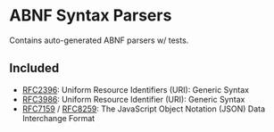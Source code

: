 # ABNF Syntax Parsers
Contains auto-generated ABNF parsers w/ tests.
## Included
- [RFC2396](https://tools.ietf.org/html/rfc2396): Uniform Resource Identifiers (URI): Generic Syntax
- [RFC3986](https://tools.ietf.org/html/rfc3986): Uniform Resource Identifier (URI): Generic Syntax
- [RFC7159](https://tools.ietf.org/html/rfc7159) /
  [RFC8259](https://tools.ietf.org/html/rfc8259): The JavaScript Object Notation (JSON) Data Interchange Format
